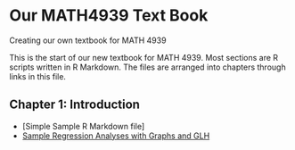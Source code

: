 # Our MATH4939 Text Book

Creating our own textbook for MATH 4939

This is the start of our new textbook for MATH 4939. Most sections are R scripts written in R Markdown. The files are arranged into chapters through links in this file. 

## Chapter 1: Introduction
* [Simple Sample R Markdown file]
* [Sample Regression Analyses with Graphs and GLH](Exploring_Regression_GLH.R)



